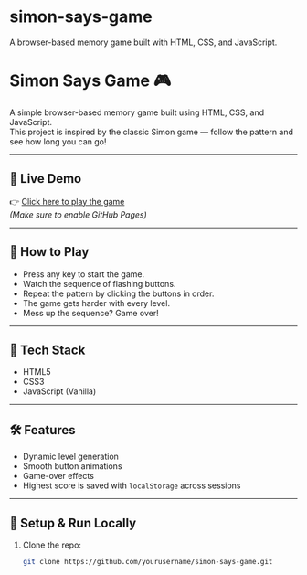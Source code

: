 # simon-says-game
A browser-based memory game built with HTML, CSS, and JavaScript.
# Simon Says Game 🎮

A simple browser-based memory game built using HTML, CSS, and JavaScript.  
This project is inspired by the classic Simon game — follow the pattern and see how long you can go!

---

## 🔗 Live Demo

👉 [Click here to play the game](https://yourusername.github.io/simon-says-game/)  
*(Make sure to enable GitHub Pages)*

---

## 🧠 How to Play

- Press any key to start the game.
- Watch the sequence of flashing buttons.
- Repeat the pattern by clicking the buttons in order.
- The game gets harder with every level.
- Mess up the sequence? Game over!

---

## 📁 Tech Stack

- HTML5
- CSS3
- JavaScript (Vanilla)

---

## 🛠️ Features

- Dynamic level generation
- Smooth button animations
- Game-over effects
- Highest score is saved with `localStorage` across sessions

---

## 🚀 Setup & Run Locally

1. Clone the repo:
   ```bash
   git clone https://github.com/yourusername/simon-says-game.git
